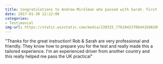 ```yaml
---
title: Congratulations to Andrew Mirelman who passed with Sarah. First time with only 3 x minors.
date: 2017-01-30 12:22:00
categories:
- Testimonial
img-url: https://static.wixstatic.com/media/220325_77b1042370bd41b98289fec3fb951b05~mv2.jpg/v1/fill/w_330,h_227,al_c,q_80,usm_0.66_1.00_0.01/220325_77b1042370bd41b98289fec3fb951b05~mv2.webp
---
```


"Thanks for the great instruction! Rob & Sarah are very professional and friendly. They know how to prepare you for the test and really made this a tailored experience.  I'm an experienced driver from another country and this really helped me pass the UK practical"
